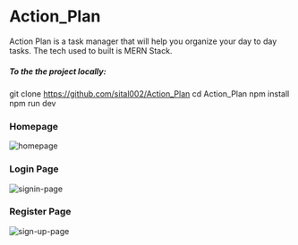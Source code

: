 # Action_Plan
Action Plan is a task manager that will help you organize your day to day tasks. The tech used to built is MERN Stack.

##### To the the project locally:
git clone https://github.com/sital002/Action_Plan
cd Action_Plan
npm install 
npm run dev


### Homepage
![homepage](https://github.com/sital002/Action_Plan/assets/93700622/b5188b9b-7059-4283-837e-05bfc0d741f1)

### Login Page

![signin-page](https://github.com/sital002/Action_Plan/assets/93700622/f5140b04-c217-4575-87b2-256857f4528c)
### Register Page

![sign-up-page](https://github.com/sital002/Action_Plan/assets/93700622/7ab75792-6f7c-4e90-ba46-28889adcc388)
